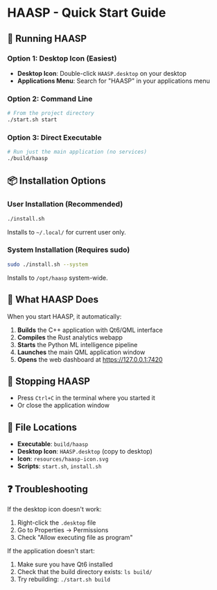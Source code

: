 # HAASP - Quick Start Guide

## 🚀 Running HAASP

### Option 1: Desktop Icon (Easiest)

- **Desktop Icon**: Double-click `HAASP.desktop` on your desktop
- **Applications Menu**: Search for "HAASP" in your applications menu

### Option 2: Command Line

```bash
# From the project directory
./start.sh start
```

### Option 3: Direct Executable

```bash
# Run just the main application (no services)
./build/haasp
```

## 📦 Installation Options

### User Installation (Recommended)

```bash
./install.sh
```

Installs to `~/.local/` for current user only.

### System Installation (Requires sudo)

```bash
sudo ./install.sh --system
```

Installs to `/opt/haasp` system-wide.

## 🔧 What HAASP Does

When you start HAASP, it automatically:

1. **Builds** the C++ application with Qt6/QML interface
2. **Compiles** the Rust analytics webapp
3. **Starts** the Python ML intelligence pipeline
4. **Launches** the main QML application window
5. **Opens** the web dashboard at <https://127.0.0.1:7420>

## 🛑 Stopping HAASP

- Press `Ctrl+C` in the terminal where you started it
- Or close the application window

## 📁 File Locations

- **Executable**: `build/haasp`
- **Desktop Icon**: `HAASP.desktop` (copy to desktop)
- **Icon**: `resources/haasp-icon.svg`
- **Scripts**: `start.sh`, `install.sh`

## ❓ Troubleshooting

If the desktop icon doesn't work:

1. Right-click the `.desktop` file
2. Go to Properties → Permissions
3. Check "Allow executing file as program"

If the application doesn't start:

1. Make sure you have Qt6 installed
2. Check that the build directory exists: `ls build/`
3. Try rebuilding: `./start.sh build`
